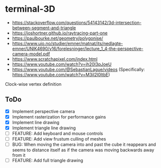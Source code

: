# terminal-3D

- https://stackoverflow.com/questions/54143142/3d-intersection-between-segment-and-triangle
- https://joshortner.github.io/raytracing-part-one
- https://paulbourke.net/geometry/polygonise/
- https://www.uio.no/studier/emner/matnat/its/nedlagte-emner/UNIK4690/v16/forelesninger/lecture_1_4-the-perspective-camera-model.pdf
- https://www.scratchapixel.com/index.html
- https://www.youtube.com/watch?v=ih20l3pJoeU
- https://www.youtube.com/@SebastianLague/videos (Specifically: https://www.youtube.com/watch?v=M3iI2l0ltbE)

Clock-wise vertex definition

## ToDo

- [x] Implement perspective camera
- [x] Implement rasterization for performance gains
- [x] Implement line drawing
- [x] Implement triangle line drawing
- [ ] FEATURE: Add keyboard and mouse controls
- [ ] FEATURE: Add view frustum culling of meshes
- [ ] BUG: When moving the camera into and past the cube it reappears and seems to distance itself as if the camera was moving backwards away from it
- [ ] FEATURE: Add full triangle drawing 
